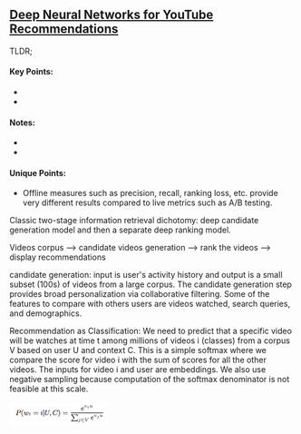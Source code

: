 ## [Deep Neural Networks for YouTube Recommendations ](https://research.google.com/pubs/pub45530.html)

TLDR; 

#### Key Points:

- 
-

#### Notes:

-
-


#### Unique Points:

- Offline measures such as precision, recall, ranking loss, etc. provide very different results compared to live metrics such as A/B testing. 





Classic two-stage information retrieval dichotomy: deep candidate generation model and then a separate deep ranking model.

Videos corpus --> candidate videos generation --> rank the videos --> display recommendations

candidate generation: input is user's activity history and output is a small subset (100s) of videos from a large corpus. 
The candidate generation step provides broad personalization via collaborative filtering. Some of the features to compare with others users are videos watched, search queries, and demographics. 


Recommendation as Classification:
We need to predict that a specific video will be watches at time t among millions of videos i (classes) from a corpus V based on user U and context C. This is a simple softmax where we compare the score for video i with the sum of scores for all the other videos. The inputs for video i and user are embeddings. We also use negative sampling because computation of the softmax denominator is not feasible at this scale. 

![Softmax](images/youtube_softmax.png)




